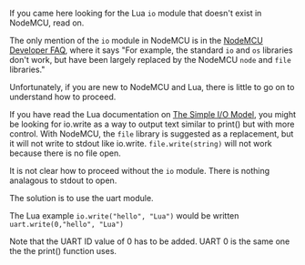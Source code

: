 If you came here looking for the Lua `io` module that doesn't exist in NodeMCU, read on. 

The only mention of the `io` module in NodeMCU is in the [NodeMCU Developer FAQ](https://nodemcu.readthedocs.io/en/master/en/lua-developer-faq/), where it says 
"For example, the standard `io` and `os` libraries don't work, but have been largely replaced by the NodeMCU `node` and `file` libraries."

Unfortunately, if you are new to NodeMCU and Lua, there is little to go on to understand how to proceed. 

If you have read the Lua documentation on [The Simple I/O Model](https://www.lua.org/pil/21.1.html), 
you might be looking for io.write as a way to output text similar to print() but with more control.
With NodeMCU, the `file` library is suggested as a replacement, but it will not write to stdout like io.write. `file.write(string)` will not work because there is no file open.

It is not clear how to proceed without the `io` module. There is nothing analagous to stdout to open. 

The solution is to use the uart module. 

The Lua example `io.write("hello", "Lua")` would be written `uart.write(0,"hello", "Lua")`

Note that the UART ID value of 0 has to be added. UART 0 is the same one the the print() function uses.


